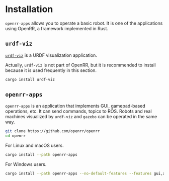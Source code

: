 # Installation

`openrr-apps` allows you to operate a basic robot. It is one of the applications using OpenRR, a framework implemented in Rust.

## `urdf-viz`

[`urdf-viz`](https://github.com/openrr/urdf-viz.git) is a URDF visualization application.

Actually, `urdf-viz` is not part of OpenRR, but it is recommended to install because it is used frequently in this section.

```bash
cargo install urdf-viz
```

## `openrr-apps`

`openrr-apps` is an application that implements GUI, gamepad-based operations, etc. It can send commands, topics to ROS. Robots and real machines visualized by `urdf-viz` and `gazebo` can be operated in the same way.

```bash
git clone https://github.com/openrr/openrr
cd openrr
```

For Linux and macOS users.

```bash
cargo install --path openrr-apps
```

For Windows users.

```bash
cargo install --path openrr-apps --no-default-features --features gui,assimp
```
